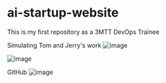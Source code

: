 # ai-startup-website
This is my first repository as a 3MTT DevOps Trainee

Simulating Tom and Jerry's work
![image](https://github.com/user-attachments/assets/8e779391-af1a-478f-ae0c-b90fd104d3c8)

![image](https://github.com/user-attachments/assets/a3261eab-c1ca-47f7-86a5-45a1308fa258)

GitHub
![image](https://github.com/user-attachments/assets/95b52695-3128-4b0e-9d6a-bae4dd9653de)

